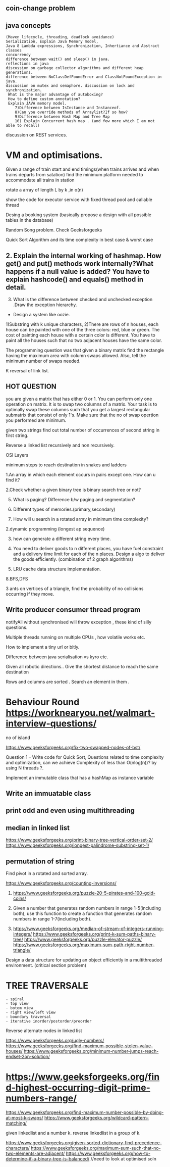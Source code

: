 ## coin-change problem
## java concepts 
    (Maven lifecycle, threading, deadlock avoidance)
    Serialization, Explain Java Memory model,     
    Java 8 Lambda expressions, Synchronization, Inhertiance and Abstract classes      
    concurrency       
    difference between wait() and sleep() in java.
    reflections in java    
    discussion on garbage collector algorithms and different heap generations.    
    difference between NoClassDefFoundError and ClassNotFoundException in java.   
    discussion on mutex and semaphore. discussion on lock and synchronization.       
     What is the major advantage of autoboxing?
     How to define custom annotation?
     Explain JAVA memory model.
        7)Difference between IsInstance and Instanceof.
        8)Can you override methods of Arraylist?If so how?
        9)Difference between Hash Map and Tree Map
        10) Explain Concurrent hash map . (and few more which I am not able to recall)
         
 discussion on REST services.

# VM and optimisations.

Given a range of train start and end timings(when trains arrives and when trains departs from satation) find the minimum platform needed to accommodate all trains in station
 
rotate a array of length L by k ,in o(n)  

show the code for executor service with fixed thread pool and callable thread

Desing a booking system (basically propose a design with all possible tables in the database) 
  
Random Song problem. Check Geeksforgeeks  

Quick Sort Algorithm and its time complexity in best case & worst case  
   
## 2. Explain the internal working of hashmap. How get() and put() methods work internally?What happens if a null value is added? You have to explain hashcode() and equals() method in detail.

3. What is the difference between checked and unchecked exception .Draw the exception hierarchy.

- Design a system like oozie.  

1)Substring with k unique characters,
2)There are rows of n houses, each house can be painted with one of the three colors: red, blue or green. The cost of painting each house with a certain color is different. You have to paint all the houses such that no two adjacent houses have the same color.

The programming question was that given a binary matrix find the rectangle having the maximum area with column swaps allowed. Also, tell the minimum number of swaps needed.

K reversal of link list.

## HOT QUESTION
you are given a matrix that has either 0 or 1. You can perform only one operation on matrix. It is to swap two columns of a matrix.
Your task is to optimally swap these columns such that you get a largest rectangular submatrix that consist of only 1's. Make sure that the no of swap opertion you performed are minimum.  

given two strings find out total number of occurrences of second string in first string. 

Reverse a linked list recursively and non recursively.  
 
OSI Layers  

minimum steps to reach destination in snakes and ladders

1.An array in which each element occurs in pairs except one. How can u find it?

2.Check whether a given binary tree is binary search tree or not?

5. What is paging? Difference b/w paging and segmentation?

6. Different types of memories.(primary,secondary)

7. How will u search in a rotated array in minimum time complexity?

2.dynamic programming (longest ap sequence)

3. how can generate a different string every time.

5. You need to deliver goods to n different places, you have fuel constraint and a delivery time limit for each of the n places. Design a algo to deliver the goods efficiently. (combination of 2 graph algorithms)

6. LRU cache data structure implementation.

8.BFS,DFS

3 ants on vertices of a triangle, find the probability of no collisions occurring if they move. 

## Write producer consumer thread program

notifyAll without synchronised will throw exception , these kind of silly questions.

Multiple threads running on multiple CPUs , how volatile works etc.

How to implement a tiny url or bitly.

Difference between java serialisation vs kyro etc.  

Given all robotic directions.. Give the shortest distance to reach the same destination

Rows and columns are sorted . Search an element in them .

# Behaviour Round    https://worknearyou.net/walmart-interview-questions/

no of island

https://www.geeksforgeeks.org/fix-two-swapped-nodes-of-bst/

Question 1 – Write code for Quick Sort, Questions related to time complexity and optimization, can we achieve Complexity of less than O(nlog(n))? by using N threads ?.

 Implement an immutable class that has a hashMap as instance variable
 
 ## Write an immuatable class 
 ## print odd and even using multithreading
 ## median in linked list
 
 https://www.geeksforgeeks.org/print-binary-tree-vertical-order-set-2/
 https://www.geeksforgeeks.org/longest-palindrome-substring-set-1/
 
 ## permutation of string
 
 Find pivot in a rotated and sorted array.
 
 https://www.geeksforgeeks.org/counting-inversions/
 1) https://www.geeksforgeeks.org/puzzle-20-5-pirates-and-100-gold-coins/
 
 2) Given a number that generates random numbers in range 1-5(including both), use this function to create a function that generates random numbers in range 1-7(including both).
 
 4) https://www.geeksforgeeks.org/median-of-stream-of-integers-running-integers/
 https://www.geeksforgeeks.org/print-k-sum-paths-binary-tree/
 https://www.geeksforgeeks.org/puzzle-elevator-puzzle/ 
 https://www.geeksforgeeks.org/maximum-sum-path-right-number-triangle/
   
 Design a data structure for updating an object efficiently in a multithreaded environment. (critical section problem)
    
 # TREE TRAVERSALE 
    - spiral
    - top view
    - botom view
    - right view/left view
    - boundary traversal
    - iterative inorder/postorder/preorder
    
Reverse alternate nodes in linked list
  
  https://www.geeksforgeeks.org/ugly-numbers/
  https://www.geeksforgeeks.org/find-maximum-possible-stolen-value-houses/
  https://www.geeksforgeeks.org/minimum-number-jumps-reach-endset-2on-solution/
  # https://www.geeksforgeeks.org/find-highest-occurring-digit-prime-numbers-range/
  https://www.geeksforgeeks.org/find-maximum-number-possible-by-doing-at-most-k-swaps/
  https://www.geeksforgeeks.org/wildcard-pattern-matching/
  
  given linkedlist and a number k. reverse linkedlist in a group of k.
 
  https://www.geeksforgeeks.org/given-sorted-dictionary-find-precedence-characters/
  https://www.geeksforgeeks.org/maximum-sum-such-that-no-two-elements-are-adjacent/
  https://www.geeksforgeeks.org/how-to-determine-if-a-binary-tree-is-balanced/ //need to look at optimised soln
  
